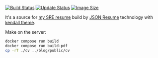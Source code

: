 [![Build Status](https://github.com/paskal/resume/workflows/build/badge.svg)](https://github.com/paskal/resume/actions/workflows/ci-build.yml) [![Update Status](https://github.com/paskal/resume/workflows/update/badge.svg)](https://github.com/paskal/resume/actions/workflows/ci-update.yml) [![Image Size](https://img.shields.io/docker/image-size/paskal/jsonresume)](https://hub.docker.com/r/paskal/jsonresume)

It's a source for [my SRE resume](https://terrty.net/cv/) build by [JSON Resume](https://jsonresume.org/) technology with [kendall theme](https://github.com/LinuxBozo/jsonresume-theme-kendall).

Make on the server:

```bash
docker compose run build
docker compose run build-pdf
cp -rT ./cv ../blog/public/cv
```
